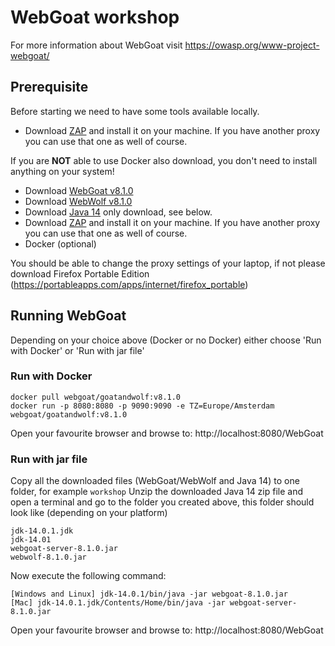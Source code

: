 # WebGoat workshop

For more information about WebGoat visit https://owasp.org/www-project-webgoat/

## Prerequisite

Before starting we need to have some tools available locally.

- Download [ZAP](https://www.zaproxy.org/download/) and install it on your machine. If you have another proxy you can use that one as well of course.

If you are **NOT** able to use Docker also download, you don't need to install anything on your system!

- Download [WebGoat v8.1.0](https://github.com/WebGoat/WebGoat/releases/tag/v8.1.0) 
- Download [WebWolf v8.1.0](https://github.com/WebGoat/WebGoat/releases/tag/v8.1.0)
- Download [Java 14](https://jdk.java.net/archive/) only download, see below.
- Download [ZAP](https://www.zaproxy.org/download/) and install it on your machine. If you have another proxy you can use that one as well of course.
- Docker (optional)

You should be able to change the proxy settings of your laptop, if not please download Firefox Portable Edition (https://portableapps.com/apps/internet/firefox_portable)

## Running WebGoat

Depending on your choice above (Docker or no Docker) either choose 'Run with Docker' or 'Run with jar file'

### Run with Docker

```
docker pull webgoat/goatandwolf:v8.1.0
docker run -p 8080:8080 -p 9090:9090 -e TZ=Europe/Amsterdam webgoat/goatandwolf:v8.1.0
```

Open your favourite browser and browse to: http://localhost:8080/WebGoat

### Run with jar file

Copy all the downloaded files (WebGoat/WebWolf and Java 14) to one folder, for example `workshop` 
Unzip the downloaded Java 14 zip file and open a terminal and go to the folder you created above, this folder should look like (depending on your platform)

```
jdk-14.0.1.jdk
jdk-14.01
webgoat-server-8.1.0.jar
webwolf-8.1.0.jar
```

Now execute the following command:

```
[Windows and Linux] jdk-14.0.1/bin/java -jar webgoat-8.1.0.jar
[Mac] jdk-14.0.1.jdk/Contents/Home/bin/java -jar webgoat-server-8.1.0.jar
```

Open your favourite browser and browse to: http://localhost:8080/WebGoat



